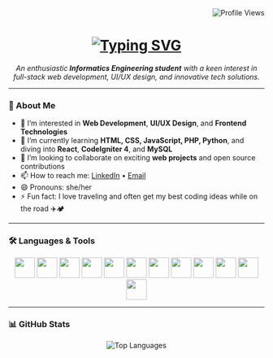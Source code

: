 <div id="badges" align="right">
  <img src="https://komarev.com/ghpvc/?username=diniramadani&style=flat-square&color=blue" alt="Profile Views"/>
</div>

<h1 align="center">
  <a href="https://git.io/typing-svg">
    <img src="https://readme-typing-svg.herokuapp.com?lines=Hi,+there!+👋;I'm+Dini+Ramadani;Nice+to+meet+you!&center=true&size=30" alt="Typing SVG" />
  </a>
</h1>

<p align="center">
  <em>An enthusiastic<strong> Informatics Engineering student</strong> with a keen interest in full-stack web development, UI/UX design, and innovative tech solutions.</em>
</p>

---

### 🚀 About Me

- 👀 I’m interested in **Web Development**, **UI/UX Design**, and **Frontend Technologies**  
- 🌱 I’m currently learning **HTML, CSS, JavaScript, PHP, Python**, and diving into **React**, **CodeIgniter 4**, and **MySQL**  
- 💞️ I’m looking to collaborate on exciting **web projects** and open source contributions  
- 📫 How to reach me: [LinkedIn](https://www.linkedin.com/...) • [Email](mailto:your-email@example.com)  
- 😄 Pronouns: she/her  
- ⚡ Fun fact: I love traveling and often get my best coding ideas while on the road ✈️🏕️

---

### 🛠️ Languages & Tools

<p align="center">
  <!-- Web Dev -->
  <img src="https://cdn.jsdelivr.net/gh/devicons/devicon/icons/html5/html5-original.svg" width="40" height="40"/>
  <img src="https://cdn.jsdelivr.net/gh/devicons/devicon/icons/css3/css3-original.svg" width="40" height="40"/>
  <img src="https://cdn.jsdelivr.net/gh/devicons/devicon/icons/javascript/javascript-original.svg" width="40" height="40"/>
  <img src="https://cdn.jsdelivr.net/gh/devicons/devicon/icons/php/php-original.svg" width="40" height="40"/>
  <img src="https://cdn.jsdelivr.net/gh/devicons/devicon/icons/python/python-original.svg" width="40" height="40"/>

  <!-- Frameworks -->
  <img src="https://cdn.jsdelivr.net/gh/devicons/devicon/icons/react/react-original.svg" width="40" height="40"/>
  <img src="https://cdn.jsdelivr.net/gh/devicons/devicon/icons/codeigniter/codeigniter-plain.svg" width="40" height="40"/>

  <!-- Database -->
  <img src="https://cdn.jsdelivr.net/gh/devicons/devicon/icons/mysql/mysql-original.svg" width="40" height="40"/>

  <!-- Tools -->
  <img src="https://cdn.jsdelivr.net/gh/devicons/devicon/icons/vscode/vscode-original.svg" width="40" height="40"/>
  <img src="https://cdn.jsdelivr.net/gh/devicons/devicon/icons/androidstudio/androidstudio-original.svg" width="40" height="40"/>
  <img src="https://cdn.jsdelivr.net/gh/devicons/devicon/icons/figma/figma-original.svg" width="40" height="40"/>
  <img src="https://cdn.jsdelivr.net/gh/devicons/devicon/icons/jira/jira-original.svg" width="40" height="40"/>
</p>

---

### 📊 GitHub Stats

<p align="center">
  <img src="https://github-readme-stats.vercel.app/api/top-langs/?username=diniramadani&layout=compact&theme=dark" alt="Top Languages" />
</p>

<!---
diniramadani/diniramadani is a ✨ special ✨ repository because its `README.md` (this file) appears on your GitHub profile.
You can click the Preview link to take a look at your changes.
--->
